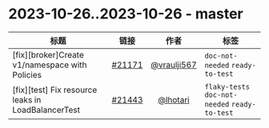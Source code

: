 # 2023-10-26..2023-10-26 - master
| 标题 | 链接 | 作者 | 标签 |
| - | :--: | :--: | - |
| [fix][broker]Create v1/namespace with Policies | [#21171](https://github.com/apache/pulsar/pull/21171) | [@vraulji567](https://github.com/vraulji567) | `doc-not-needed` `ready-to-test`  | 
| [fix][test] Fix resource leaks in LoadBalancerTest | [#21443](https://github.com/apache/pulsar/pull/21443) | [@lhotari](https://github.com/lhotari) | `flaky-tests` `doc-not-needed` `ready-to-test`  | 
